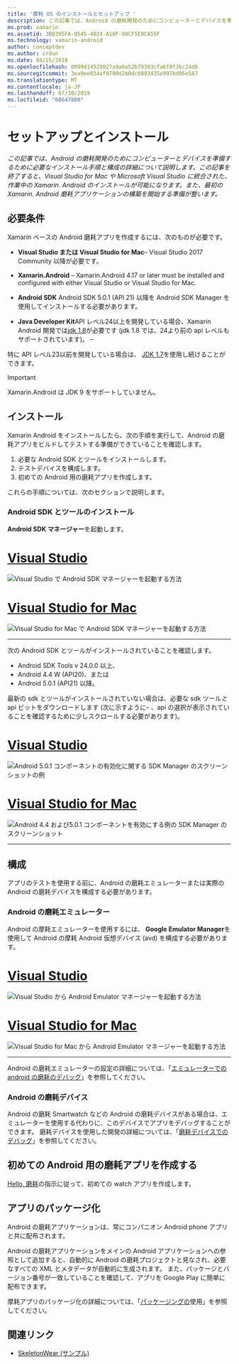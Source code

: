 ```yaml
---
title: '摩耗 OS のインストールとセットアップ '
description: この記事では、Android の磨耗開発のためにコンピューターとデバイスを準備するために必要なインストール手順と構成の詳細について説明します。 この記事を終了すると、Visual Studio for Mac や Microsoft Visual Studio に統合された、作業中の Xamarin. Android のインストールが可能になります。また、最初の Xamarin. Android 磨耗アプリケーションの構築を開始する準備が整います。
ms.prod: xamarin
ms.assetid: 3BB395FA-0545-4024-A18F-98CF5E9CA55F
ms.technology: xamarin-android
author: conceptdev
ms.author: crdun
ms.date: 04/25/2018
ms.openlocfilehash: 0099414529027a9a6e52b79393cfa6f0f3bc24d6
ms.sourcegitcommit: 3ea9ee034af9790d2b0dc0893435e997bd06e587
ms.translationtype: MT
ms.contentlocale: ja-JP
ms.lasthandoff: 07/30/2019
ms.locfileid: "68647800"
---
```

# <a name="setup-and-installation"></a>セットアップとインストール

_この記事では、Android の磨耗開発のためにコンピューターとデバイスを準備するために必要なインストール手順と構成の詳細について説明します。この記事を終了すると、Visual Studio for Mac や Microsoft Visual Studio に統合された、作業中の Xamarin. Android のインストールが可能になります。また、最初の Xamarin. Android 磨耗アプリケーションの構築を開始する準備が整います。_

## <a name="requirements"></a>必要条件

Xamarin ベースの Android 磨耗アプリを作成するには、次のものが必要です。

-   **Visual Studio または Visual Studio for Mac**&ndash; Visual Studio 2017 Community 以降が必要です。

-   **Xamarin.Android** &ndash; Xamarin.Android 4.17 or later must be installed and configured with either Visual Studio or Visual Studio for Mac.

-   **Android SDK** Android SDK 5.0.1 (API 21) 以降を Android SDK Manager を使用してインストールする必要があります。

-   **Java Developer Kit**API レベル24以上を開発している場合、Xamarin Android 開発では[jdk 1.8](https://www.oracle.com/technetwork/java/javase/downloads/jdk8-downloads-2133151.html)が必要です (jdk 1.8 では、24より前の api レベルもサポートされています)。 &ndash;

特に API レベル23以前を開発している場合は、 [JDK 1.7](https://www.oracle.com/technetwork/java/javase/downloads/jdk7-downloads-1880260.html)を使用し続けることができます。

> [!IMPORTANT]
> Xamarin.Android は JDK 9 をサポートしていません。

## <a name="installation"></a>インストール

Xamarin Android をインストールしたら、次の手順を実行して、Android の磨耗アプリをビルドしてテストする準備ができていることを確認します。 

1.  必要な Android SDK とツールをインストールします。
2.  テストデバイスを構成します。
3.  初めての Android 用の磨耗アプリを作成します。

これらの手順については、次のセクションで説明します。


### <a name="install-android-sdk-and-tools"></a>Android SDK とツールのインストール 

**Android SDK マネージャー**を起動します。 

# <a name="visual-studiotabwindows"></a>[Visual Studio](#tab/windows)

![Visual Studio で Android SDK マネージャーを起動する方法](installation-images/vs/sdk-menu.png)

# <a name="visual-studio-for-mactabmacos"></a>[Visual Studio for Mac](#tab/macos)

![Visual Studio for Mac で Android SDK マネージャーを起動する方法](installation-images/xs/sdk-menu.png)

-----


次の Android SDK とツールがインストールされていることを確認します。

* Android SDK Tools v 24.0.0 以上、
* Android 4.4 W (API20)、または
* Android 5.0.1 (API21) 以降。

最新の sdk とツールがインストールされていない場合は、必要な sdk ツール*と*api ビットをダウンロードします (次に示すように&ndash; 、api の選択が表示されていることを確認するために少しスクロールする必要があります)。 

# <a name="visual-studiotabwindows"></a>[Visual Studio](#tab/windows)

![Android 5.0.1 コンポーネントの有効化に関する SDK Manager のスクリーンショットの例](installation-images/vs/sdk-select.png)

# <a name="visual-studio-for-mactabmacos"></a>[Visual Studio for Mac](#tab/macos)

![Android 4.4 および5.0.1 コンポーネントを有効にする例の SDK Manager のスクリーンショット](installation-images/xs/sdk-select.png)

-----


## <a name="configuration"></a>構成

アプリのテストを使用する前に、Android の磨耗エミュレーターまたは実際の Android の磨耗デバイスを構成する必要があります。 


### <a name="android-wear-emulator"></a>Android の磨耗エミュレーター

Android の摩耗エミュレーターを使用するには、 **Google Emulator Manager**を使用して Android の摩耗 Android 仮想デバイス (avd) を構成する必要があります。

# <a name="visual-studiotabwindows"></a>[Visual Studio](#tab/windows)

![Visual Studio から Android Emulator マネージャーを起動する方法](installation-images/vs/emulator-menu.png)

# <a name="visual-studio-for-mactabmacos"></a>[Visual Studio for Mac](#tab/macos)

![Visual Studio for Mac から Android Emulator マネージャーを起動する方法](installation-images/xs/emulator-menu.png)

-----

Android の磨耗エミュレーターの設定の詳細については、「[エミュレーターでの android の磨耗のデバッグ](~/android/wear/deploy-test/debug-on-emulator.md)」を参照してください。


### <a name="android-wear-device"></a>Android の磨耗デバイス

Android の磨耗 Smartwatch などの Android の磨耗デバイスがある場合は、エミュレーターを使用する代わりに、このデバイスでアプリをデバッグすることができます。 磨耗デバイスを使用した開発の詳細については、「[磨耗デバイスでのデバッグ](~/android/wear/deploy-test/debug-on-device.md)」を参照してください。


## <a name="create-your-first-android-wear-app"></a>初めての Android 用の磨耗アプリを作成する

[Hello, 磨耗](~/android/wear/get-started/hello-wear.md)の指示に従って、初めての watch アプリを作成します。


## <a name="packaging-your-app"></a>アプリのパッケージ化

Android の磨耗アプリケーションは、常にコンパニオン Android phone アプリと共に配布されます。 

Android の磨耗アプリケーションをメインの Android アプリケーションへの参照として追加すると、自動的に Android の磨耗プロジェクトと見なされ、必要なすべての XML とメタデータが自動的に生成されます。 また、パッケージとバージョン番号が一致していることを確認して、アプリを Google Play に簡単に配布できます。 

摩耗アプリのパッケージ化の詳細については、「[パッケージングの](~/android/wear/deploy-test/packaging.md)使用」を参照してください。


## <a name="related-links"></a>関連リンク

- [SkeletonWear (サンプル)](https://docs.microsoft.com/samples/xamarin/monodroid-samples/wear-skeletonwear)
